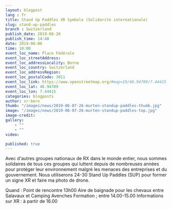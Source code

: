```yaml
---
layout: blogpost
lang : fr
title: Stand Up Paddles XR Symbole (Solidarité internationale)
slug: stand-up-paddles
branch : Switzerland
publish_date: 2019-08-26
publish_time: 14:48
date: 2019-06-06
time: 10:00
event_loc_name: Place Fédérale
event_loc_streetAddress: 
event_loc_addressLocality: Berne
event_loc_country: Switzerland
event_loc_addressRegion: 
event_loc_postalCode: 3011
event_loc_link: https://www.openstreetmap.org/#map=19/46.94709/7.44415
event_loc_lat: 46.94709
event_loc_lon: 7.44415
categories: blogposts
author: xr-bern
thumb: "/images/news/2019-06-07-26-murten-standup-paddles-thumb.jpg"
image: "/images/news/2019-06-07-26-murten-standup-paddles-top.jpg"
image-credit:
gallery:
    - ""
    - ""
video: 

published: true
---
```


Avec d'autres groupes nationaux de RX dans le monde entier, nous sommes solidaires de tous ces groupes qui luttent depuis de nombreuses années pour protéger leur environnement malgré les menaces des entreprises et du gouvernement.
Nous utiliserons 24-30 Stand Up Paddles (SUP) pour former un signe XR et faire ma photo de drone.

Quand : Point de rencontre 13h00 Aire de baignade pour les chevaux entre Salavaux et Camping Avenches
Formation ; entre 14.00-15.00
Informations sur XR : à partir de 16.00

